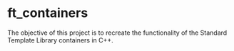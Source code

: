 # ft_containers

The objective of this project is to recreate the functionality of the Standard Template Library containers in C++.
